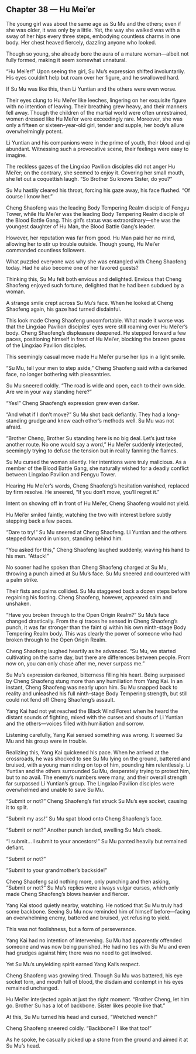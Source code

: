 ## Chapter 38 — Hu Mei’er

The young girl was about the same age as Su Mu and the others; even if she was older, it was only by a little. Yet, the way she walked was with a sway of her hips every three steps, embodying countless charms in one body. Her chest heaved fiercely, dazzling anyone who looked.

Though so young, she already bore the aura of a mature woman—albeit not fully formed, making it seem somewhat unnatural.

“Hu Mei’er!” Upon seeing the girl, Su Mu’s expression shifted involuntarily. His eyes couldn’t help but roam over her figure, and he swallowed hard.

If Su Mu was like this, then Li Yuntian and the others were even worse.

Their eyes clung to Hu Mei’er like leeches, lingering on her exquisite figure with no intention of leaving. Their breathing grew heavy, and their manners fell away. Though the children of the martial world were often unrestrained, women dressed like Hu Mei’er were exceedingly rare. Moreover, she was only a fifteen or sixteen-year-old girl, tender and supple, her body’s allure overwhelmingly potent.

Li Yuntian and his companions were in the prime of youth, their blood and qi abundant. Witnessing such a provocative scene, their feelings were easy to imagine.

The reckless gazes of the Lingxiao Pavilion disciples did not anger Hu Mei’er; on the contrary, she seemed to enjoy it. Covering her small mouth, she let out a coquettish laugh. “So Brother Su knows Sister, do you?”

Su Mu hastily cleared his throat, forcing his gaze away, his face flushed. “Of course I know her.”

Cheng Shaofeng was the leading Body Tempering Realm disciple of Fengyu Tower, while Hu Mei’er was the leading Body Tempering Realm disciple of the Blood Battle Gang. This girl’s status was extraordinary—she was the youngest daughter of Hu Man, the Blood Battle Gang’s leader.

However, her reputation was far from good. Hu Man paid her no mind, allowing her to stir up trouble outside. Though young, Hu Mei’er commanded countless followers.

What puzzled everyone was why she was entangled with Cheng Shaofeng today. Had he also become one of her favored guests?

Thinking this, Su Mu felt both envious and delighted. Envious that Cheng Shaofeng enjoyed such fortune, delighted that he had been subdued by a woman.

A strange smile crept across Su Mu’s face. When he looked at Cheng Shaofeng again, his gaze had turned disdainful.

This look made Cheng Shaofeng uncomfortable. What made it worse was that the Lingxiao Pavilion disciples’ eyes were still roaming over Hu Mei’er’s body. Cheng Shaofeng’s displeasure deepened. He stepped forward a few paces, positioning himself in front of Hu Mei’er, blocking the brazen gazes of the Lingxiao Pavilion disciples.

This seemingly casual move made Hu Mei’er purse her lips in a light smile.

“Su Mu, tell your men to step aside,” Cheng Shaofeng said with a darkened face, no longer bothering with pleasantries.

Su Mu sneered coldly. “The road is wide and open, each to their own side. Are we in your way standing here?”

“Yes!” Cheng Shaofeng’s expression grew even darker.

“And what if I don’t move?” Su Mu shot back defiantly. They had a long-standing grudge and knew each other’s methods well. Su Mu was not afraid.

“Brother Cheng, Brother Su standing here is no big deal. Let’s just take another route. No one would say a word,” Hu Mei’er suddenly interjected, seemingly trying to defuse the tension but in reality fanning the flames.

Su Mu cursed the woman silently. Her intentions were truly malicious. As a member of the Blood Battle Gang, she naturally wished for a deadly conflict between Lingxiao Pavilion and Fengyu Tower.

Hearing Hu Mei’er’s words, Cheng Shaofeng’s hesitation vanished, replaced by firm resolve. He sneered, “If you don’t move, you’ll regret it.”

Intent on showing off in front of Hu Mei’er, Cheng Shaofeng would not yield.

Hu Mei’er smiled faintly, watching the two with interest before subtly stepping back a few paces.

“Dare to try!” Su Mu sneered at Cheng Shaofeng. Li Yuntian and the others stepped forward in unison, standing behind him.

“You asked for this,” Cheng Shaofeng laughed suddenly, waving his hand to his men. “Attack!”

No sooner had he spoken than Cheng Shaofeng charged at Su Mu, throwing a punch aimed at Su Mu’s face. Su Mu sneered and countered with a palm strike.

Their fists and palms collided. Su Mu staggered back a dozen steps before regaining his footing. Cheng Shaofeng, however, appeared calm and unshaken.

“Have you broken through to the Open Origin Realm?” Su Mu’s face changed drastically. From the qi traces he sensed in Cheng Shaofeng’s punch, it was far stronger than the faint qi within his own ninth-stage Body Tempering Realm body. This was clearly the power of someone who had broken through to the Open Origin Realm.

Cheng Shaofeng laughed heartily as he advanced. “Su Mu, we started cultivating on the same day, but there are differences between people. From now on, you can only chase after me, never surpass me.”

Su Mu’s expression darkened, bitterness filling his heart. Being surpassed by Cheng Shaofeng stung more than any humiliation from Yang Kai. In an instant, Cheng Shaofeng was nearly upon him. Su Mu snapped back to reality and unleashed his full ninth-stage Body Tempering strength, but still could not fend off Cheng Shaofeng’s assault.

Yang Kai had not yet reached the Black Wind Forest when he heard the distant sounds of fighting, mixed with the curses and shouts of Li Yuntian and the others—voices filled with humiliation and sorrow.

Listening carefully, Yang Kai sensed something was wrong. It seemed Su Mu and his group were in trouble.

Realizing this, Yang Kai quickened his pace. When he arrived at the crossroads, he was shocked to see Su Mu lying on the ground, battered and bruised, with a young man riding on top of him, pounding him relentlessly. Li Yuntian and the others surrounded Su Mu, desperately trying to protect him, but to no avail. The enemy’s numbers were many, and their overall strength far surpassed Li Yuntian’s group. The Lingxiao Pavilion disciples were overwhelmed and unable to save Su Mu.

“Submit or not?” Cheng Shaofeng’s fist struck Su Mu’s eye socket, causing it to split.

“Submit my ass!” Su Mu spat blood onto Cheng Shaofeng’s face.

“Submit or not?” Another punch landed, swelling Su Mu’s cheek.

“I submit... I submit to your ancestors!” Su Mu panted heavily but remained defiant.

“Submit or not?”

“Submit to your grandmother’s backside!”

Cheng Shaofeng said nothing more, only punching and then asking, “Submit or not?” Su Mu’s replies were always vulgar curses, which only made Cheng Shaofeng’s blows heavier and fiercer.

Yang Kai stood quietly nearby, watching. He noticed that Su Mu truly had some backbone. Seeing Su Mu now reminded him of himself before—facing an overwhelming enemy, battered and bruised, yet refusing to yield.

This was not foolishness, but a form of perseverance.

Yang Kai had no intention of intervening. Su Mu had apparently offended someone and was now being punished. He had no ties with Su Mu and even had grudges against him; there was no need to get involved.

Yet Su Mu’s unyielding spirit earned Yang Kai’s respect.

Cheng Shaofeng was growing tired. Though Su Mu was battered, his eye socket torn, and mouth full of blood, the disdain and contempt in his eyes remained unchanged.

Hu Mei’er interjected again at just the right moment. “Brother Cheng, let him go. Brother Su has a lot of backbone. Sister likes people like that.”

At this, Su Mu turned his head and cursed, “Wretched wench!”

Cheng Shaofeng sneered coldly. “Backbone? I like that too!”

As he spoke, he casually picked up a stone from the ground and aimed it at Su Mu’s head.